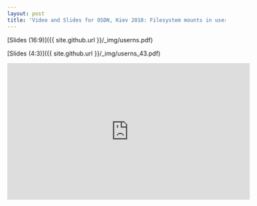 ```yaml
---
layout: post
title: 'Video and Slides for OSDN, Kiev 2018: Filesystem mounts in user namespaces'
---
```


[Slides (16:9)]({{ site.github.url }}/_img/userns.pdf)

[Slides (4:3)]({{ site.github.url }}/_img/userns_43.pdf)

<iframe width="560" height="315" src="https://www.youtube.com/embed/oqofh8Umtv0" frameborder="0" allow="accelerometer; autoplay; encrypted-media; gyroscope; picture-in-picture" allowfullscreen></iframe>
